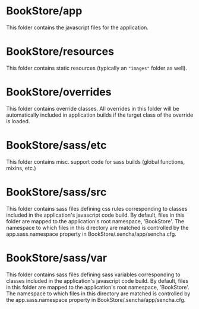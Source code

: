 # BookStore/app

This folder contains the javascript files for the application.

# BookStore/resources

This folder contains static resources (typically an `"images"` folder as well).

# BookStore/overrides

This folder contains override classes. All overrides in this folder will be 
automatically included in application builds if the target class of the override
is loaded.

# BookStore/sass/etc

This folder contains misc. support code for sass builds (global functions, 
mixins, etc.)

# BookStore/sass/src

This folder contains sass files defining css rules corresponding to classes
included in the application's javascript code build.  By default, files in this 
folder are mapped to the application's root namespace, 'BookStore'. The
namespace to which files in this directory are matched is controlled by the
app.sass.namespace property in BookStore/.sencha/app/sencha.cfg. 

# BookStore/sass/var

This folder contains sass files defining sass variables corresponding to classes
included in the application's javascript code build.  By default, files in this 
folder are mapped to the application's root namespace, 'BookStore'. The
namespace to which files in this directory are matched is controlled by the
app.sass.namespace property in BookStore/.sencha/app/sencha.cfg. 
